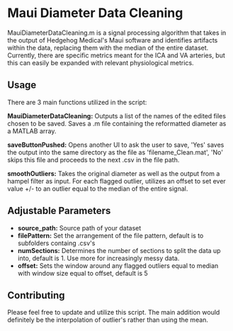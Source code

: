 # Maui Diameter Data Cleaning

MauiDiameterDataCleaning.m is a signal processing algorithm that takes in the output of Hedgehog Medical's Maui software and identifies artifacts within the data, replacing them with the median of the entire dataset. Currently, there are specific metrics meant for the ICA and VA arteries, but this can easily be expanded with relevant physiological metrics. 

## Usage

There are 3 main functions utilized in the script:

**MauiDiameterDataCleaning:** 
Outputs a list of the names of the edited files chosen to be saved. Saves a .m file containing the reformatted diameter as a MATLAB array. 

**saveButtonPushed:** Opens another UI to ask the user to save, 'Yes' saves the output into the same directory as the file as 'filename_Clean.mat', 'No' skips this file and proceeds to the next .csv in the file path.

**smoothOutliers:** Takes the original diameter as well as the output from a hampel filter as input. For each flagged outlier, utilizes an offset to set ever value +/- to an outlier equal to the median of the entire signal.

## Adjustable Parameters

- **source_path:** Source path of your dataset
- **filePattern:** Set the arrangement of the file pattern, default is to subfolders containg .csv's
- **numSections:** Determines the number of sections to split the data up into, default is 1. Use more for increasingly messy data.
- **offset:** Sets the window around any flagged outliers equal to median with window size equal to offset, default is 5

## Contributing

Please feel free to update and utilize this script. The main addition would definitely be the interpolation of outlier's rather than using the mean.
